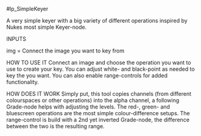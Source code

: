 #lp_SimpleKeyer

A very simple keyer with a big variety of different operations inspired by Nukes most simple Keyer-node.

INPUTS

img = Connect the image you want to key from

HOW TO USE IT
Connect an image and choose the operation you want to use to create your key. You can adjust white- and black-point as needed to key the you want. You can also enable range-controls for added functionality.

HOW DOES IT WORK
Simply put, this tool copies channels (from different colourspaces or other operations) into the alpha channel, a following Grade-node helps with adjusting the levels. The red-, green- and bluescreen operations are the most simple colour-difference setups.
The range-control is build with a 2nd yet inverted Grade-node, the difference between the two is the resulting range.
